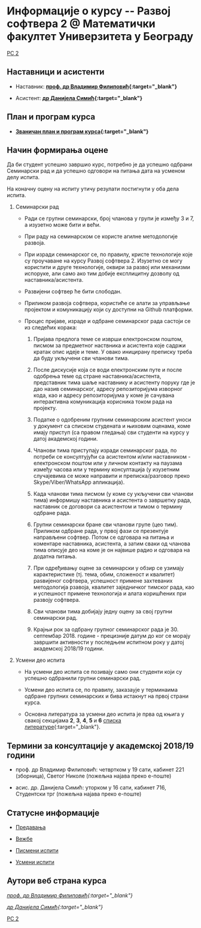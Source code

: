 # Информације о курсу -- Развој софтвера 2 @ Математички факултет Универзитета у Београду  

[РС 2](../README.md)

## Наставници и асистенти  

* Наставник: **[проф. др Владимир Филиповић](https://vladofilipovic.github.io/index-en.html){:target="_blank"}**

* Асистент: **[др Данијела Симић](http://poincare.matf.bg.ac.rs/~danijela/){:target="_blank"}**

## План и програм курса

* **[Званичан план и програм курса](R390_-_Razvoj_softvera_2.pdf){:target="_blank"}**

## Начин формирања оцене

Да би студент успешно завршио курс, потребно је да успешно одбрани Семинарски рад и да успешно одговори на питања дата на усменом делу испита.

На коначну оцену на испиту утичу резулати постигнути у оба дела испита.

1. Семинарски рад

    * Ради се групни семинарски, број чланова у групи је између 3 и 7, а изузетно може бити и већи.

    * При раду на семинарском се користе агилне методологије развоја.

    * При изради семинарског се, по правилу, кристе технологије које су проучаване на курсу Развој софтвера 2. Изузетно се могу користити и друге технологије, оквири за развој или механизми испоруке, али само ако тим добије експлицитну дозволу од наставника/асистента.

    * Развијени софтвер ће бити слободан.

    * Приликом развоја софтвера, користиће се алати за управљање пројектом и комуникацију који су доступни на Github платформи.

    * Процес пријаве, израде и одбране семинарског рада састоји се из следећих корака:

        1. Пријава предлога теме се изврши електронском поштом, писмом за предметног наствника и асистента које садржи кратак опис идеје и теме. У овако иницирану преписку треба да буду укључени сви чланови тима.

        1. После дискусије која се води електронским путе и после одобрења теме од стране наставника/асистента, представник тима шаље наставнику и асистенту поруку где је дао назив семинарског, адресу репозиторијума изворног кода, као и адресу репозиторијума у коме је сачувана интерактивна комуникација корисника током рада на пројекту.

        1. Податке о одобреним групним семинарским асистент уноси у документ са списком студената и њиховим оценама, коме имају приступ (са правом гледања) сви студенти на курсу у датој академској години.

        1. Чланови тима приступају изради семинарског рада, по потреби се консултујући са асистентом и/или наставником - електронском поштом или у личном контакту на паузама између часова или у термину консултација (у изузетним случајевима се може направити и преписка/разговор преко Skype/Viber/WhatsApp апликација).

        1. Када чланови тима писмом (у коме су укључени сви чланови тима) информишу наставника и асистента о завршетку рада, наставник се договори са асистентом и тимом о термину одбране рада.

        1. Групни семинарски бране сви чланови групе (цео тим). Приликом одбране рада, у првој фази се презентује направљени софтвер. Потом се одговара на питања и коментаре наставника, асистента, а затим сваки од чланова тима описује део на коме је он највише радио и одговара на додатна питања.

        1. При одређивању оцене за семинарски у обзир се узимају карактеристике (тј. тема, обим, сложеност и квалитет) раѕвијеног софтвера, успешност примене захтеваних методологија рзавоја, квалитет заједничког тимског рада, као и успешност примене технологија и алата коришћених при развоју софтвера.

        1. Сви чланови тима добијају једну оцену за свој групни семинарски рад.

        1. Крајњи рок за одбрану групног семинарског рада је 30. септембар 2018. године - прецизније датум до ког се морају завршити активности у последњем испитном року у датој академској 2018/19 години.

1. Усмени део испита

   * На усмени део испита се позивају само они студенти који су успешно одбранили групни семинарски рад.

   * Усмени део испита се, по правилу, заказаује у терминаима одбране групних семинарских и бива истакнут на првој страни курса.

   * Основна литература за усмени део испита је прва од књига у свакој секцијама **2**, **3**, **4**, **5** и **6** [списка литературе](../RESURSI-ZA-UCENJE.md){:target="_blank"}.   

## Термини за консултације у академској 2018/19 години

* проф. др Владимир Филиповић: четвртком у 19 сати, кабинет 221 (зборница), Светог Николе (пожељна најава преко е-поште)

* асис. др. Данијела Симић: уторком у 16 сати, кабинет 716, Студентски трг (пожељна најава преко е-поште)

## Статусне информације

* [Предавања](../predavanja/info)

* [Вежбе](../vezbe/info)

* [Писмени испити](../pismeni-ispiti/info)

* [Усмени испити](../usmeni-ispiti/info)


## Аутори веб страна курса

  *[проф. др Владимир Филиповић](https://vladofilipovic.github.io/index-en.html){:target="_blank"}*

  *[др Данијела Симић](http://poincare.matf.bg.ac.rs/~danijela/){:target="_blank"}*

[РС 2](../README.md)
